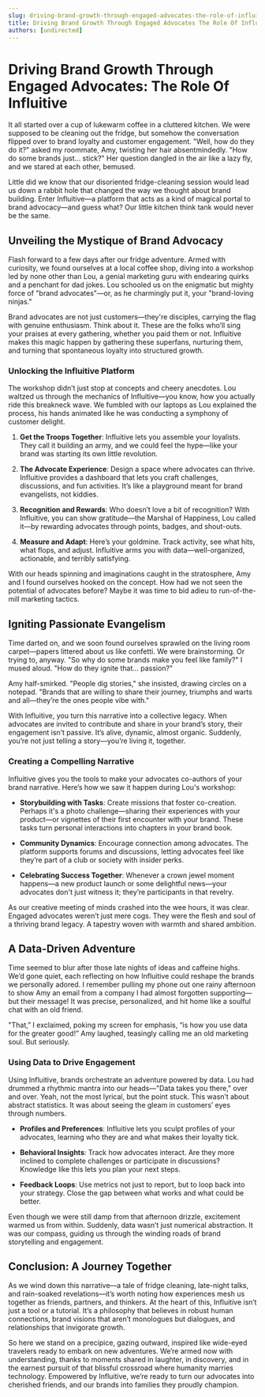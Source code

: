 ```yaml
---
slug: driving-brand-growth-through-engaged-advocates-the-role-of-influitive
title: Driving Brand Growth Through Engaged Advocates The Role Of Influitive
authors: [undirected]
---
```



# Driving Brand Growth Through Engaged Advocates: The Role Of Influitive

It all started over a cup of lukewarm coffee in a cluttered kitchen. We were supposed to be cleaning out the fridge, but somehow the conversation flipped over to brand loyalty and customer engagement. "Well, how do they do it?" asked my roommate, Amy, twisting her hair absentmindedly. "How do some brands just... stick?" Her question dangled in the air like a lazy fly, and we stared at each other, bemused. 

Little did we know that our disoriented fridge-cleaning session would lead us down a rabbit hole that changed the way we thought about brand building. Enter Influitive—a platform that acts as a kind of magical portal to brand advocacy—and guess what? Our little kitchen think tank would never be the same.

## **Unveiling the Mystique of Brand Advocacy**

Flash forward to a few days after our fridge adventure. Armed with curiosity, we found ourselves at a local coffee shop, diving into a workshop led by none other than Lou, a genial marketing guru with endearing quirks and a penchant for dad jokes. Lou schooled us on the enigmatic but mighty force of "brand advocates"—or, as he charmingly put it, your "brand-loving ninjas."

Brand advocates are not just customers—they're disciples, carrying the flag with genuine enthusiasm. Think about it. These are the folks who’ll sing your praises at every gathering, whether you paid them or not. Influitive makes this magic happen by gathering these superfans, nurturing them, and turning that spontaneous loyalty into structured growth.

### **Unlocking the Influitive Platform**

The workshop didn’t just stop at concepts and cheery anecdotes. Lou waltzed us through the mechanics of Influitive—you know, how you actually ride this breakneck wave. We fumbled with our laptops as Lou explained the process, his hands animated like he was conducting a symphony of customer delight.

1. **Get the Troops Together**: Influitive lets you assemble your loyalists. They call it building an army, and we could feel the hype—like your brand was starting its own little revolution.

2. **The Advocate Experience**: Design a space where advocates can thrive. Influitive provides a dashboard that lets you craft challenges, discussions, and fun activities. It’s like a playground meant for brand evangelists, not kiddies.

3. **Recognition and Rewards**: Who doesn’t love a bit of recognition? With Influitive, you can show gratitude—the Marshal of Happiness, Lou called it—by rewarding advocates through points, badges, and shout-outs.

4. **Measure and Adapt**: Here’s your goldmine. Track activity, see what hits, what flops, and adjust. Influitive arms you with data—well-organized, actionable, and terribly satisfying.

With our heads spinning and imaginations caught in the stratosphere, Amy and I found ourselves hooked on the concept. How had we not seen the potential of advocates before? Maybe it was time to bid adieu to run-of-the-mill marketing tactics.

## **Igniting Passionate Evangelism**

Time darted on, and we soon found ourselves sprawled on the living room carpet—papers littered about us like confetti. We were brainstorming. Or trying to, anyway. "So why do some brands make you feel like family?" I mused aloud. "How do they ignite that... passion?" 

Amy half-smirked. "People dig stories," she insisted, drawing circles on a notepad. "Brands that are willing to share their journey, triumphs and warts and all—they’re the ones people vibe with."

With Influitive, you turn this narrative into a collective legacy. When advocates are invited to contribute and share in your brand’s story, their engagement isn’t passive. It’s alive, dynamic, almost organic. Suddenly, you’re not just telling a story—you’re living it, together.

### **Creating a Compelling Narrative**

Influitive gives you the tools to make your advocates co-authors of your brand narrative. Here’s how we saw it happen during Lou's workshop:

- **Storybuilding with Tasks**: Create missions that foster co-creation. Perhaps it's a photo challenge—sharing their experiences with your product—or vignettes of their first encounter with your brand. These tasks turn personal interactions into chapters in your brand book.

- **Community Dynamics**: Encourage connection among advocates. The platform supports forums and discussions, letting advocates feel like they’re part of a club or society with insider perks.

- **Celebrating Success Together**: Whenever a crown jewel moment happens—a new product launch or some delightful news—your advocates don't just witness it; they’re participants in that revelry.

As our creative meeting of minds crashed into the wee hours, it was clear. Engaged advocates weren’t just mere cogs. They were the flesh and soul of a thriving brand legacy. A tapestry woven with warmth and shared ambition.

## **A Data-Driven Adventure**

Time seemed to blur after those late nights of ideas and caffeine highs. We’d gone quiet, each reflecting on how Influitive could reshape the brands we personally adored. I remember pulling my phone out one rainy afternoon to show Amy an email from a company I had almost forgotten supporting—but their message! It was precise, personalized, and hit home like a soulful chat with an old friend.

"That,” I exclaimed, poking my screen for emphasis, “is how you use data for the greater good!” Amy laughed, teasingly calling me an old marketing soul. But seriously.

### **Using Data to Drive Engagement**

Using Influitive, brands orchestrate an adventure powered by data. Lou had drummed a rhythmic mantra into our heads—"Data takes you there," over and over. Yeah, not the most lyrical, but the point stuck. This wasn’t about abstract statistics. It was about seeing the gleam in customers’ eyes through numbers.

- **Profiles and Preferences**: Influitive lets you sculpt profiles of your advocates, learning who they are and what makes their loyalty tick.

- **Behavioral Insights**: Track how advocates interact. Are they more inclined to complete challenges or participate in discussions? Knowledge like this lets you plan your next steps.

- **Feedback Loops**: Use metrics not just to report, but to loop back into your strategy. Close the gap between what works and what could be better.

Even though we were still damp from that afternoon drizzle, excitement warmed us from within. Suddenly, data wasn’t just numerical abstraction. It was our compass, guiding us through the winding roads of brand storytelling and engagement.

## **Conclusion: A Journey Together**

As we wind down this narrative—a tale of fridge cleaning, late-night talks, and rain-soaked revelations—it’s worth noting how experiences mesh us together as friends, partners, and thinkers. At the heart of this, Influitive isn’t just a tool or a tutorial. It’s a philosophy that believes in robust human connections, brand visions that aren’t monologues but dialogues, and relationships that invigorate growth.

So here we stand on a precipice, gazing outward, inspired like wide-eyed travelers ready to embark on new adventures. We’re armed now with understanding, thanks to moments shared in laughter, in discovery, and in the earnest pursuit of that blissful crossroad where humanity marries technology. Empowered by Influitive, we’re ready to turn our advocates into cherished friends, and our brands into families they proudly champion.